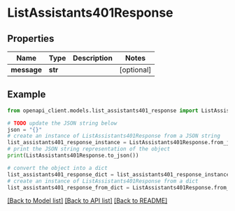 # ListAssistants401Response


## Properties

Name | Type | Description | Notes
------------ | ------------- | ------------- | -------------
**message** | **str** |  | [optional] 

## Example

```python
from openapi_client.models.list_assistants401_response import ListAssistants401Response

# TODO update the JSON string below
json = "{}"
# create an instance of ListAssistants401Response from a JSON string
list_assistants401_response_instance = ListAssistants401Response.from_json(json)
# print the JSON string representation of the object
print(ListAssistants401Response.to_json())

# convert the object into a dict
list_assistants401_response_dict = list_assistants401_response_instance.to_dict()
# create an instance of ListAssistants401Response from a dict
list_assistants401_response_from_dict = ListAssistants401Response.from_dict(list_assistants401_response_dict)
```
[[Back to Model list]](../README.md#documentation-for-models) [[Back to API list]](../README.md#documentation-for-api-endpoints) [[Back to README]](../README.md)


